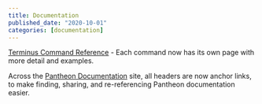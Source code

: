 ```yaml
---
title: Documentation
published_date: "2020-10-01"
categories: [documentation]
---
```

[Terminus Command Reference](/terminus/commands) - Each command now has its own page with more detail and examples.

Across the [Pantheon Documentation](/style-guide#typography) site, all headers are now anchor links, to make finding, sharing, and re-referencing Pantheon documentation easier.
